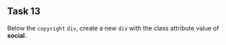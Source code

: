 ## Task 13
Below the `copyright` `div`, create a new `div` with the class attribute value of   **social**. 